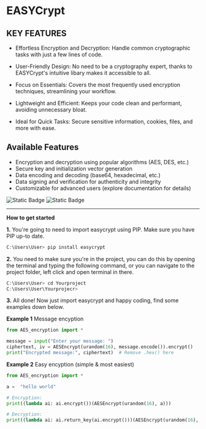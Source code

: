 # EASYCrypt

## **KEY FEATURES**

- Effortless Encryption and Decryption: Handle common cryptographic tasks with just a few lines of code.

- User-Friendly Design: No need to be a cryptography expert, thanks to EASYCrypt's intuitive libary makes it accessible to all.

- Focus on Essentials: Covers the most frequently used encryption techniques, streamlining your workflow.

- Lightweight and Efficient: Keeps your code clean and performant, avoiding unnecessary bloat.

- Ideal for Quick Tasks: Secure sensitive information, cookies, files, and more with ease.

## **Available Features**

- Encryption and decryption using popular algorithms (AES, DES, etc.)
- Secure key and initialization vector generation
- Data encoding and decoding (base64, hexadecimal, etc.)
- Data signing and verification for authenticity and integrity
- Customizable for advanced users (explore documentation for details)

![Static Badge](https://img.shields.io/badge/version-v1.0.0-blue?style=flat&logoColor=grey&labelColor=grey&color=blue) ![Static Badge](https://img.shields.io/badge/Python-v3.12.0-blue?labelColor=yellow)



----
**How to get started**


**1.** You're going to need to import easycrypt using PIP. Make sure you have PIP up-to date.
```cs
C:\Users\User> pip install easycrypt
```

**2.** You need to make sure you're in the project, you can do this by opening the terminal and typing the following command, or you can navigate to the project folder, left click and open terminal in there.
```cs
C:\Users\User> cd Yourproject
C:\Users\User\Yourprojecr>
```

**3.** All done! Now just import easycrypt and happy coding, find some examples down below.


**Example 1** Message encyption
```python
from AES_encryption import *

message = input("Enter your message: ")
ciphertext, iv = AESEncrypt(urandom(16), message.encode()).encrypt()
print("Encrypted message:", ciphertext)  # Remove .hex() here

```

**Example 2** Easy encyption (simple & most easiest)
```python
from AES_encryption import *

a =  "hello world"

# Encryption:
print((lambda ai: ai.encrypt())(AESEncrypt(urandom(16), a)))

# Decryption:
print((lambda ai: ai.return_key(ai.encrypt()))(AESEncrypt(urandom(16), a)))

```
